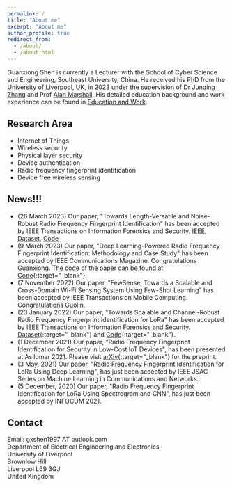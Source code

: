 ```yaml
---
permalink: /
title: "About me"
excerpt: "About me"
author_profile: true
redirect_from: 
  - /about/
  - /about.html
---
```


Guanxiong Shen is currently a Lecturer with the School of Cyber Science and Engineering, Southeast University, China. He received his PhD from the University of Liverpool, UK, in 2023 under the supervision of Dr [Junqing Zhang](https://junqing-zhang.github.io/) and Prof [Alan Marshall](https://www.liverpool.ac.uk/electrical-engineering-and-electronics/staff/alan-marshall/). His detailed education background and work experience can be found in [Education and Work](/edu-work-experience/).



## Research Area
* Internet of Things
* Wireless security
* Physical layer security
* Device authentication
* Radio frequency fingerprint identification
* Device free wireless sensing

## News!!!
* (26 March 2023) Our paper, "Towards Length-Versatile and Noise-Robust Radio Frequency Fingerprint Identification" has been accepted by IEEE Transactions on Information Forensics and Security. [IEEE](https://ieeexplore.ieee.org/stamp/stamp.jsp?tp=&arnumber=10100932), [Dataset](https://ieee-dataport.org/documents/lorarffidatasetdifferentspreadingfactors), [Code](https://github.com/gxhen/lengthVersatileRFFI)
* (9 March 2023) Our paper, "Deep Learning-Powered Radio Frequency Fingerprint Identification: Methodology and Case Study" has been accepted by IEEE Communications Magazine. Congratulations Guanxiong. The code of the paper can be found at [Code](https://github.com/gxhen/LoRa_RFFI){:target="_blank"}.
* (7 November 2022) Our paper, "FewSense, Towards a Scalable and Cross-Domain Wi-Fi Sensing System Using Few-Shot Learning" has been accepted by IEEE Transactions on Mobile Computing. Congratulations Guolin.
* (23 January 2022) Our paper, "Towards Scalable and Channel-Robust Radio Frequency Fingerprint Identification for LoRa" has been accepted by IEEE Transactions on Information Forensics and Security. [Dataset](https://ieee-dataport.org/open-access/lorarffidataset){:target="_blank"} and [Code](https://github.com/gxhen/LoRa_RFFI){:target="_blank"}.
* (1 December 2021) Our paper, "Radio Frequency Fingerprint Identification for Security in Low-Cost IoT Devices", has been presented at Asilomar 2021. Please visit [arXiv](https://arxiv.org/abs/2111.14275){:target="_blank"} for the preprint.
* (3 May, 2021) Our paper, "Radio Frequency Fingerprint Identification for LoRa Using Deep Learning", has just been accepted by IEEE JSAC Series on Machine Learning in Communications and Networks.
* (5 December, 2020) Our paper, "Radio Frequency Fingerprint Identification for LoRa Using Spectrogram and CNN", has just been accepted by INFOCOM 2021.



## Contact
Email: gxshen1997 AT outlook.com  
Department of Electrical Engineering and Electronics  
University of Liverpool  
Brownlow Hill  
Liverpool L69 3GJ  
United Kingdom